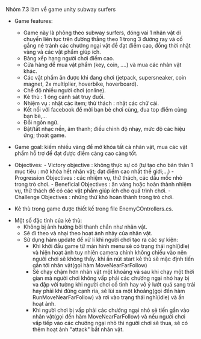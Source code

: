 Nhóm 7.3 làm về game unity subway surfers
* Game features:
    -   Game này là phỏng theo subway surfers, đóng vai 1 nhân vật di chuyển liên tục trên đường thẳng theo 1 trong 3 đường ray và cố gắng né tránh các chướng ngại vật để đạt điểm cao, đồng thời nhặt vàng và các vật phẩm giúp ích.
    -   Bảng xếp hạng người chơi điểm cao.
    -   Cửa hàng để mua vật phẩm (key, coin, ....) và mua các nhân vật khác.
    -   Các vật phẩm ăn được khi  đang chơi (jetpack, supersneaker, coin magnet, 2x multiplier, hoverbike, hoverboard).
    -   Chế độ nhiều người chơi (online).
    -   Kẻ thù : 1 ông cảnh sát truy đuổi.
    -   Nhiệm vụ : nhặt các item; thử thách : nhặt các chữ cái.
    -   Kết nối với facebook để mời bạn bè chơi cùng, đua top điểm cùng bạn bè,...
    -   Đổi ngôn ngữ.
    -   Bật/tắt nhạc nền, âm thanh; điều chỉnh độ nhạy, mức độ các hiệu ứng; thoát game.

* Game goal: kiếm nhiều vàng để mở khóa tất cả nhân vật, mua các vật phẩm hỗ trợ để đạt được điểm càng cao càng tốt.
* Objectives: - Victory objective : không thực sự có (tự tạo cho bản thân 1 mục tiêu : mở khóa hết nhân vật; đạt điểm cao nhất thế giới;...)
              - Progression Objectives : các nhiệm vụ, thử thách, các dấu mốc nhỏ trong trò chơi.
              - Beneficial Objectives : ăn vàng hoặc hoàn thành nhiệm vụ, thử thách để có các vật phẩm giúp ích cho quá trình chơi.
              - Challenge Objectives : những thứ khó hoàn thành trong trò chơi. 

* Kẻ thù trong game được thiết kế trong file EnemyCOntrollers.cs.
 - Một số đặc tính của kẻ thù:
   - Không bị ảnh hưởng bởi thanh chắn như nhân vật.
   - Sẽ đi theo và nhại theo hoạt ảnh nhảy của nhân vật.
   - Sử dụng hàm update để xử lí khi người chơi tạo ra các sự kiện:
     - Khi khởi đầu game từ màn hình menu sẽ có trạng thái nghỉ(idle) và hiện hoạt ảnh tuy nhiên camera chính không chiếu vào nên người chơi sẽ không thấy. khi ấn nút start kẻ thù sẽ mặc định tiến gần tới nhân vật(gọi hàm MoveNearFarFollow)
     - Sẽ chạy chậm hơn nhân vật một khoảng và sau khi chạy một thời gian mà người chơi không vấp phải các chướng ngại nhỏ hay bị va đập với tường khi người chơi cố tình hay vô ý lướt quá sang trái hay phải khi đừng cạnh rìa, sẽ lùi xa một khoảng(gọi đến hàm RunMoveNearFarFollow) và rơi vào trạng thái nghỉ(idle) và ẩn hoạt ảnh.
     - Khi người chơi bị vấp phải các chướng ngại nhỏ sẽ tiến gần vào nhân vật(gọi đến hàm MoveNearFarFollow) và nếu người chơi vấp tiếp vào các chướng ngại nhỏ thì người chơi sẽ thua, sẽ có thêm hoạt ảnh "attack" bắt nhân vật.

                
